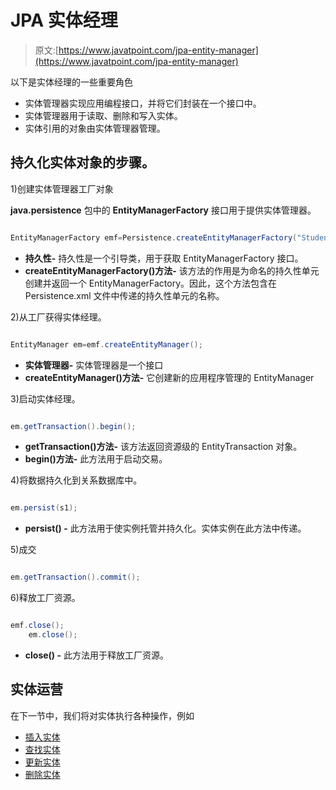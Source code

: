 # JPA 实体经理

> 原文:[https://www.javatpoint.com/jpa-entity-manager](https://www.javatpoint.com/jpa-entity-manager)

以下是实体经理的一些重要角色

*   实体管理器实现应用编程接口，并将它们封装在一个接口中。
*   实体管理器用于读取、删除和写入实体。
*   实体引用的对象由实体管理器管理。

## 持久化实体对象的步骤。

1)创建实体管理器工厂对象

**java.persistence** 包中的 **EntityManagerFactory** 接口用于提供实体管理器。

```java

EntityManagerFactory emf=Persistence.createEntityManagerFactory("Student_details");

```

*   **持久性-** 持久性是一个引导类，用于获取 EntityManagerFactory 接口。
*   **createEntityManagerFactory()方法-** 该方法的作用是为命名的持久性单元创建并返回一个 EntityManagerFactory。因此，这个方法包含在 Persistence.xml 文件中传递的持久性单元的名称。

2)从工厂获得实体经理。

```java

EntityManager em=emf.createEntityManager();

```

*   **实体管理器-** 实体管理器是一个接口
*   **createEntityManager()方法-** 它创建新的应用程序管理的 EntityManager

3)启动实体经理。

```java

em.getTransaction().begin();

```

*   **getTransaction()方法-** 该方法返回资源级的 EntityTransaction 对象。
*   **begin()方法-** 此方法用于启动交易。

4)将数据持久化到关系数据库中。

```java

em.persist(s1);

```

*   **persist() -** 此方法用于使实例托管并持久化。实体实例在此方法中传递。

5)成交

```java

em.getTransaction().commit();

```

6)释放工厂资源。

```java

emf.close();
	em.close();

```

*   **close() -** 此方法用于释放工厂资源。

## 实体运营

在下一节中，我们将对实体执行各种操作，例如

*   [插入实体](jpa-inserting-an-entity)
*   [查找实体](jpa-finding-an-entity)
*   [更新实体](jpa-updating-an-entity)
*   [删除实体](jpa-deleting-an-entity)